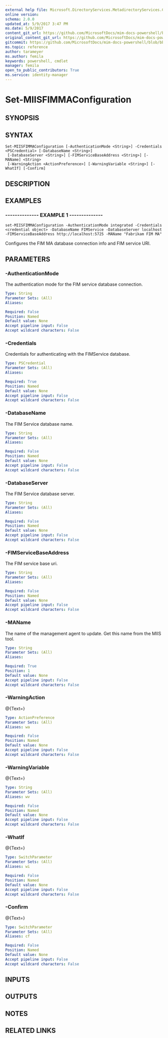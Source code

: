 ```yaml
---
external help file: Microsoft.DirectoryServices.MetadirectoryServices.Config.dll-Help.xml
online version: 
schema: 2.0.0
updated_at: 5/9/2017 3:47 PM
ms.date: 5/9/2017
content_git_url: https://github.com/MicrosoftDocs/mim-docs-powershell/blob/live/mim-cmdlets/Microsoft.DirectoryServices.MetadirectoryServices.Config/vlatest/Set-MIISFIMMAConfiguration.md
original_content_git_url: https://github.com/MicrosoftDocs/mim-docs-powershell/blob/live/mim-cmdlets/Microsoft.DirectoryServices.MetadirectoryServices.Config/vlatest/Set-MIISFIMMAConfiguration.md
gitcommit: https://github.com/MicrosoftDocs/mim-docs-powershell/blob/bba03e1e0b7bea04619c48b98278723b1a8fc13d/mim-cmdlets/Microsoft.DirectoryServices.MetadirectoryServices.Config/vlatest/Set-MIISFIMMAConfiguration.md
ms.topic: reference
author: tarameyer
ms.author: femila
keywords: powershell, cmdlet
manager: femila
open_to_public_contributors: True
ms.service: identity-manager
---
```


# Set-MIISFIMMAConfiguration

## SYNOPSIS

## SYNTAX

```
Set-MIISFIMMAConfiguration [-AuthenticationMode <String>] -Credentials <PSCredential> [-DatabaseName <String>]
 [-DatabaseServer <String>] [-FIMServiceBaseAddress <String>] [-MAName] <String>
 [-WarningAction <ActionPreference>] [-WarningVariable <String>] [-WhatIf] [-Confirm]
```

## DESCRIPTION

## EXAMPLES

### --------------  EXAMPLE 1 --------------
```
set-MIISFIMMAConfiguration -AuthenticationMode integrated -Credentials <credential object> -DatabaseName FIMService -DatabaseServer localhost -FIMServiceBaseAddress http://localhost:5725 -MAName "Fabrikam FIM MA"
```

Configures the FIM MA database connection info and FIM service URI.

## PARAMETERS

### -AuthenticationMode
The authentication mode for the FIM service database connection.

```yaml
Type: String
Parameter Sets: (All)
Aliases: 

Required: False
Position: Named
Default value: None
Accept pipeline input: False
Accept wildcard characters: False
```

### -Credentials
Credentials for authenticating with the FIMService database.

```yaml
Type: PSCredential
Parameter Sets: (All)
Aliases: 

Required: True
Position: Named
Default value: None
Accept pipeline input: False
Accept wildcard characters: False
```

### -DatabaseName
The FIM Service database name.

```yaml
Type: String
Parameter Sets: (All)
Aliases: 

Required: False
Position: Named
Default value: None
Accept pipeline input: False
Accept wildcard characters: False
```

### -DatabaseServer
The FIM Service database server.

```yaml
Type: String
Parameter Sets: (All)
Aliases: 

Required: False
Position: Named
Default value: None
Accept pipeline input: False
Accept wildcard characters: False
```

### -FIMServiceBaseAddress
The FIM service base uri.

```yaml
Type: String
Parameter Sets: (All)
Aliases: 

Required: False
Position: Named
Default value: None
Accept pipeline input: False
Accept wildcard characters: False
```

### -MAName
The name of the management agent to update.
Get this name from the MIIS tool.

```yaml
Type: String
Parameter Sets: (All)
Aliases: 

Required: True
Position: 1
Default value: None
Accept pipeline input: False
Accept wildcard characters: False
```

### -WarningAction
@{Text=}

```yaml
Type: ActionPreference
Parameter Sets: (All)
Aliases: wa

Required: False
Position: Named
Default value: None
Accept pipeline input: False
Accept wildcard characters: False
```

### -WarningVariable
@{Text=}

```yaml
Type: String
Parameter Sets: (All)
Aliases: wv

Required: False
Position: Named
Default value: None
Accept pipeline input: False
Accept wildcard characters: False
```

### -WhatIf
@{Text=}

```yaml
Type: SwitchParameter
Parameter Sets: (All)
Aliases: wi

Required: False
Position: Named
Default value: None
Accept pipeline input: False
Accept wildcard characters: False
```

### -Confirm
@{Text=}

```yaml
Type: SwitchParameter
Parameter Sets: (All)
Aliases: cf

Required: False
Position: Named
Default value: None
Accept pipeline input: False
Accept wildcard characters: False
```

## INPUTS

## OUTPUTS

## NOTES

## RELATED LINKS


